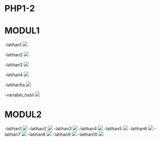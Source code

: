 # PHP1-2
# MODUL1


-latihan1
![](https://github.com/29MuhammadRafly/ftphp/blob/master/php1-2/1.latihan1.png)


-latihan2
![](https://github.com/29MuhammadRafly/ftphp/blob/master/php1-2/1.latihan2.png)


-latihan3
![](https://github.com/29MuhammadRafly/ftphp/blob/master/php1-2/1.latihan3.png)


-latihan4
![](https://github.com/29MuhammadRafly/ftphp/blob/master/php1-2/1.latihan4.png)


-latihan5a
![](https://github.com/29MuhammadRafly/ftphp/blob/master/php1-2/1.latihan5a.png)


-variabel_hasil
![](https://github.com/29MuhammadRafly/ftphp/blob/master/php1-2/1.variabel_hasil.png)


# MODUL2
-latihan1
![](https://github.com/29MuhammadRafly/ftphp/blob/master/php1-2/2.latihan1.png)
-latihan2
![](https://github.com/29MuhammadRafly/ftphp/blob/master/php1-2/2.latihan2.png)
-latihan3
![](https://github.com/29MuhammadRafly/ftphp/blob/master/php1-2/2.latihan3.png)
-latihan4
![](https://github.com/29MuhammadRafly/ftphp/blob/master/php1-2/2.latihan4.png)
-latihan5
![](https://github.com/29MuhammadRafly/ftphp/blob/master/php1-2/2.latihan5.png)
-latihan6
![](https://github.com/29MuhammadRafly/ftphp/blob/master/php1-2/2.latihan6.png)
-latihan7
![](https://github.com/29MuhammadRafly/ftphp/blob/master/php1-2/2.latihan7.png)
-latihan8
![](https://github.com/29MuhammadRafly/ftphp/blob/master/php1-2/2.latihan8.png)
-latihan9
![](https://github.com/29MuhammadRafly/ftphp/blob/master/php1-2/2.latihan9.png)
-latihan10
![](https://github.com/29MuhammadRafly/ftphp/blob/master/php1-2/2.latihan10.png)
